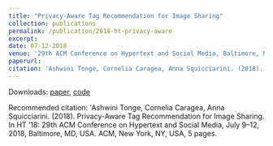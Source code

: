 ```yaml
---
title: "Privacy-Aware Tag Recommendation for Image Sharing"
collection: publications
permalink: /publication/2018-ht-privacy-aware
excerpt: 
date: 07-12-2018
venue: '29th ACM Conference on Hypertext and Social Media, Baltimore, MD, USA'
paperurl: 
citation: 'Ashwini Tonge, Cornelia Caragea, Anna Squicciarini. (2018). &quot;Privacy-Aware Tag Recommendation for Image Sharing.&quot; <i>In HT ’18: 29th ACM Conference on Hypertext and Social Media, July 9–12, 2018, Baltimore, MD, USA. ACM, New York, NY, USA, 5 pages</i>. 1(1).'
---
```

Downloads: [paper](http://academicpages.github.io/files/paper1.pdf), [code](https://github.com/ashwinitonge/privacy-aware-tag-rec)

Recommended citation: 'Ashwini Tonge, Cornelia Caragea, Anna Squicciarini. (2018). Privacy-Aware Tag Recommendation for Image Sharing. In HT ’18: 29th ACM Conference on Hypertext and Social Media, July 9–12, 2018, Baltimore, MD, USA. ACM, New York, NY, USA, 5 pages.

